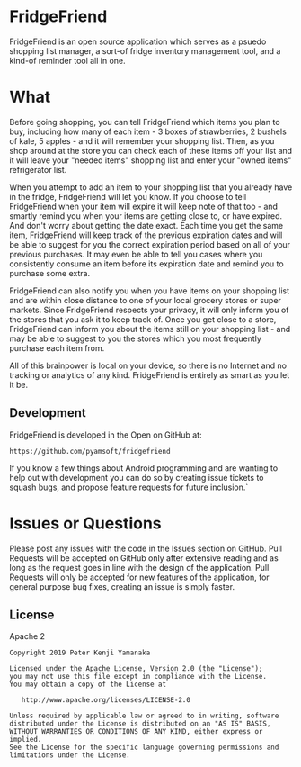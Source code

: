 # FridgeFriend

FridgeFriend is an open source application which serves as a psuedo shopping
list manager, a sort-of fridge inventory management tool, and a kind-of
reminder tool all in one.

# What

Before going shopping, you can tell FridgeFriend which items you plan to buy,
including how many of each item - 3 boxes of strawberries, 2 bushels of kale,
5 apples - and it will remember your shopping list. Then, as you shop around
at the store you can check each of these items off your list and it will leave
your "needed items" shopping list and enter your "owned items" refrigerator
list.

When you attempt to add an item to your shopping list that you already have in
the fridge, FridgeFriend will let you know. If you choose to tell FridgeFriend
when your item will expire it will keep note of that too - and smartly remind
you when your items are getting close to, or have expired. And don't worry
about getting the date exact. Each time you get the same item, FridgeFriend
will keep track of the previous expiration dates and will be able to suggest
for you the correct expiration period based on all of your previous purchases.
It may even be able to tell you cases where you consistently consume an item
before its expiration date and remind you to purchase some extra.

FridgeFriend can also notify you when you have items on your shopping list and
are within close distance to one of your local grocery stores or super
markets. Since FridgeFriend respects your privacy, it will only inform you of
the stores that you ask it to keep track of. Once you get close to a store,
FridgeFriend can inform you about the items still on your shopping list - and
may be able to suggest to you the stores which you most frequently purchase
each item from.

All of this brainpower is local on your device, so there is no Internet
and no tracking or analytics of any kind. FridgeFriend is entirely
as smart as you let it be.

## Development

FridgeFriend is developed in the Open on GitHub at:  
```
https://github.com/pyamsoft/fridgefriend
```
If you know a few things about Android programming and are wanting to help
out with development you can do so by creating issue tickets to squash bugs,
and propose feature requests for future inclusion.`

# Issues or Questions

Please post any issues with the code in the Issues section on GitHub. Pull Requests
will be accepted on GitHub only after extensive reading and as long as the request
goes in line with the design of the application. Pull Requests will only be
accepted for new features of the application, for general purpose bug fixes, creating
an issue is simply faster.

## License

Apache 2

```
Copyright 2019 Peter Kenji Yamanaka

Licensed under the Apache License, Version 2.0 (the "License");
you may not use this file except in compliance with the License.
You may obtain a copy of the License at

   http://www.apache.org/licenses/LICENSE-2.0

Unless required by applicable law or agreed to in writing, software
distributed under the License is distributed on an "AS IS" BASIS,
WITHOUT WARRANTIES OR CONDITIONS OF ANY KIND, either express or implied.
See the License for the specific language governing permissions and
limitations under the License.
```

